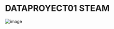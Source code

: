 # DATAPROYECT01 STEAM
![image](https://github.com/Fsando1993/DATAPROYECT01/assets/137431648/326a873e-e923-4419-bccd-cfd232c4ec53)

